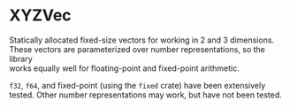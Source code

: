 # XYZVec
Statically allocated fixed-size vectors for working in 2 and 3 dimensions.
These vectors are parameterized over number representations, so the library \
works equally well for floating-point and fixed-point arithmetic.

`f32`, `f64`, and fixed-point (using the `fixed` crate) have been extensively tested. 
Other number representations may work, but have not been tested.
